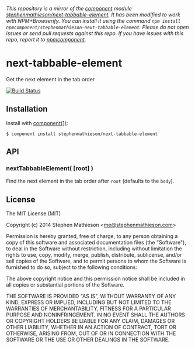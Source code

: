 *This repository is a mirror of the [component](http://component.io) module [stephenmathieson/next-tabbable-element](http://github.com/stephenmathieson/next-tabbable-element). It has been modified to work with NPM+Browserify. You can install it using the command `npm install npmcomponent/stephenmathieson-next-tabbable-element`. Please do not open issues or send pull requests against this repo. If you have issues with this repo, report it to [npmcomponent](https://github.com/airportyh/npmcomponent).*

# next-tabbable-element

  Get the next element in the tab order

[![Build Status](https://travis-ci.org/stephenmathieson/next-tabbable-element.png)](https://travis-ci.org/stephenmathieson/next-tabbable-element)

## Installation

  Install with [component(1)](http://component.io):

    $ component install stephenmathieson/next-tabbable-element

## API

### nextTabbableElement( [root] )

  Find the next element in the tab order after `root` (defaults to the `body`).

## License

  The MIT License (MIT)

  Copyright (c) 2014 Stephen Mathieson &lt;me@stephenmathieson.com&gt;

  Permission is hereby granted, free of charge, to any person obtaining a copy
  of this software and associated documentation files (the "Software"), to deal
  in the Software without restriction, including without limitation the rights
  to use, copy, modify, merge, publish, distribute, sublicense, and/or sell
  copies of the Software, and to permit persons to whom the Software is
  furnished to do so, subject to the following conditions:

  The above copyright notice and this permission notice shall be included in
  all copies or substantial portions of the Software.

  THE SOFTWARE IS PROVIDED "AS IS", WITHOUT WARRANTY OF ANY KIND, EXPRESS OR
  IMPLIED, INCLUDING BUT NOT LIMITED TO THE WARRANTIES OF MERCHANTABILITY,
  FITNESS FOR A PARTICULAR PURPOSE AND NONINFRINGEMENT. IN NO EVENT SHALL THE
  AUTHORS OR COPYRIGHT HOLDERS BE LIABLE FOR ANY CLAIM, DAMAGES OR OTHER
  LIABILITY, WHETHER IN AN ACTION OF CONTRACT, TORT OR OTHERWISE, ARISING FROM,
  OUT OF OR IN CONNECTION WITH THE SOFTWARE OR THE USE OR OTHER DEALINGS IN
  THE SOFTWARE.